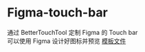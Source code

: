 # Figma-touch-bar
通过 BetterTouchTool 定制 Figma 的 Touch bar<br/>
可以使用 Figma 设计好图标并预览 [模板文件](https://www.figma.com/community/file/968010666145411757)
